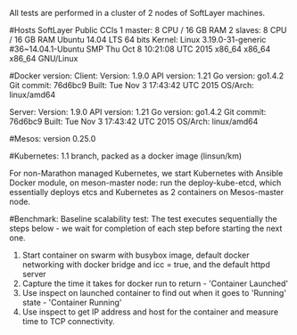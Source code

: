 All tests are performed in a cluster of 2 nodes of SoftLayer machines.

#Hosts
SoftLayer Public CCIs
1 master: 8 CPU / 16 GB RAM
2 slaves: 8 CPU / 16 GB RAM
Ubuntu 14.04 LTS 64 bits
Kernel: Linux 3.19.0-31-generic #36~14.04.1-Ubuntu SMP Thu Oct 8 10:21:08 UTC 2015 x86_64 x86_64 x86_64 GNU/Linux

#Docker version:
Client:
 Version:      1.9.0
 API version:  1.21
 Go version:   go1.4.2
 Git commit:   76d6bc9
 Built:        Tue Nov  3 17:43:42 UTC 2015
 OS/Arch:      linux/amd64

Server:
 Version:      1.9.0
 API version:  1.21
 Go version:   go1.4.2
 Git commit:   76d6bc9
 Built:        Tue Nov  3 17:43:42 UTC 2015
 OS/Arch:      linux/amd64

#Mesos:
version 0.25.0

#Kubernetes:
1.1 branch, packed as a docker image (linsun/km)

For non-Marathon managed Kubernetes, we start Kubernetes with Ansible Docker module, on meson-master node:
run the deploy-kube-etcd, which essentially deploys etcs and Kubernetes as 2 containers on Mesos-master node.


#Benchmark:
Baseline scalability test:
The test executes sequentially the steps below - we wait for completion of each step before starting the next one.
1. Start container on swarm with busybox image, default docker networking with docker bridge and icc = true, and the default httpd server
2. Capture the time it takes for docker run to return - 'Container Launched'
3. Use inspect on launched container to find out when it goes to 'Running' state - 'Container Running' 
4. Use inspect to get IP address and host for the container and measure time to TCP connectivity.

